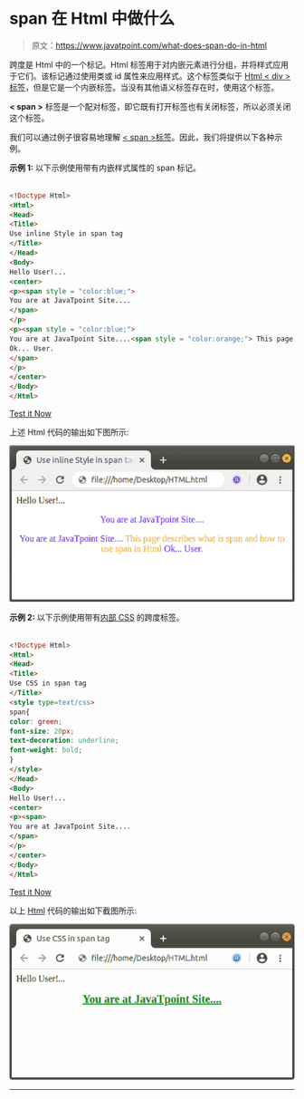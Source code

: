 # span 在 Html 中做什么

> 原文：<https://www.javatpoint.com/what-does-span-do-in-html>

跨度是 Html 中的一个标记。Html 标签用于对内嵌元素进行分组，并将样式应用于它们。该标记通过使用类或 id 属性来应用样式。这个标签类似于 [Html < div >标签](https://www.javatpoint.com/html-div-tag)，但是它是一个内嵌标签。当没有其他语义标签存在时，使用这个标签。

**< span >** 标签是一个配对标签，即它既有打开标签也有关闭标签，所以必须关闭这个标签。

我们可以通过例子很容易地理解 [< span >标签](https://www.javatpoint.com/html-span-tag)。因此，我们将提供以下各种示例。

**示例 1:** 以下示例使用带有内嵌样式属性的 span 标记。

```html

<!Doctype Html>
<Html>   
<Head>    
<Title>   
Use inline Style in span tag
</Title>
</Head>
<Body> 
Hello User!...
<center>
<p><span style = "color:blue;">
You are at JavaTpoint Site....
</span>
</p>
<p><span style = "color:blue;">
You are at JavaTpoint Site....<span style = "color:orange;"> This page describes what is span and how to use span in Html</span>
Ok... User. 
</span>
</p>
</center>
</Body> 
</Html>

```

[Test it Now](https://www.javatpoint.com/oprweb/test.jsp?filename=what-does-span-do-in-html1)

上述 Html 代码的输出如下图所示:

![What does span do in Html](img/1e17f07044777747dc6a74e5c40c169c.png)

**示例 2:** 以下示例使用带有[内部 CSS](https://www.javatpoint.com/internal-css) 的跨度标签。

```html

<!Doctype Html>
<Html>   
<Head>    
<Title>   
Use CSS in span tag
</Title>
<style type=text/css> 
span{ 
color: green; 
font-size: 20px;
text-decoration: underline; 
font-weight: bold; 
}  
</style> 
</Head>
<Body> 
Hello User!...
<center>
<p><span>
You are at JavaTpoint Site....
</span>
</p>
</center>
</Body> 
</Html>

```

[Test it Now](https://www.javatpoint.com/oprweb/test.jsp?filename=what-does-span-do-in-html2)

以上 [Html](https://www.javatpoint.com/html-tutorial) 代码的输出如下截图所示:

![What does span do in Html](img/6094f171774c836d898b52bd0c165c06.png)

* * *